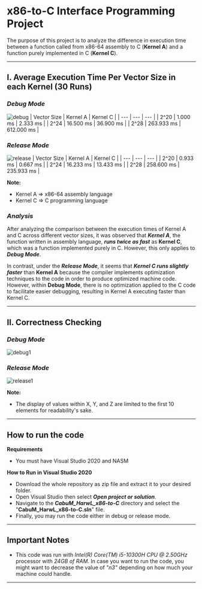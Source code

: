 # x86-to-C Interface Programming Project
The purpose of this project is to analyze the difference in execution time between a function called from x86-64 assembly to C (**Kernel A**) and a function purely implemented in C (**Kernel C**).

---

## I. Average Execution Time Per Vector Size in each Kernel (30 Runs)
### _Debug Mode_

![debug](https://github.com/Tasha1403/x86-to-C_HarwL_CabuM/assets/115960087/054db7d4-8a5f-431c-b291-4cf20e205c38)
| Vector Size | Kernel A | Kernel C |
| --- | --- | --- |
| 2^20 | 1.000 ms |  2.333 ms |
| 2^24 | 16.500 ms |  36.900 ms |
| 2^28 | 263.933 ms |  612.000 ms |

### _Release Mode_

![release](https://github.com/Tasha1403/x86-to-C_HarwL_CabuM/assets/115960087/32cddd8f-8daf-4cb4-8e05-2ca3c61e447e)
| Vector Size | Kernel A | Kernel C |
| --- | --- | --- |
| 2^20 | 0.933 ms | 0.667 ms |
| 2^24 | 16.233 ms | 13.433 ms |
| 2^28 | 258.600  ms | 235.933 ms |

**Note:**
- Kernel A => x86-64 assembly language
- Kernel C => C programming language

### _Analysis_
After analyzing the comparison between the execution times of Kernel A and C across different vector sizes, it was observed that ***Kernel A***, the function written in assembly language, ***runs twice as fast*** as **Kernel C**, which was a function implemented purely in C. However, this only applies to ***Debug Mode***. 

In contrast, under the ***Release Mode***, it seems that ***Kernel C runs slightly faster*** than **Kernel A** because the compiler implements optimization techniques to the code in order to produce optimized machine code. However, within **Debug Mode**, there is no optimization applied to the C code to facilitate easier debugging, resulting in Kernel A executing faster than Kernel C.

---

## II. Correctness Checking
### _Debug Mode_
![debug1](https://github.com/Tasha1403/x86-to-C_HarwL_CabuM/assets/115960087/053bdae7-25eb-46ba-bf87-8e4a8408b37f)

### _Release Mode_
![release1](https://github.com/Tasha1403/x86-to-C_HarwL_CabuM/assets/115960087/ee2e673c-c783-4d49-a4f8-460cdb7894d7)

**Note:**
- The display of values within X, Y, and Z are limited to the first 10 elements for readability's sake.

---
## How to run the code
**Requirements**
- You must have Visual Studio 2020 and NASM

**How to Run in Visual Studio 2020**
- Download the whole repository as zip file and extract it to your desired folder.
- Open Visual Studio then select ***Open project or solution***.
- Navigate to the ***CabuM_HarwL_x86-to-C*** directory and select the "**CabuM_HarwL_x86-to-C.sln**" file.
- Finally, you may run the code either in debug or release mode.

---
## Important Notes
- This code was run with *Intel(R) Core(TM) i5-10300H CPU @ 2.50GHz* processor with *24GB of RAM*. In case you want to run the code, you might want to decrease the value of *"n3"* depending on how much your machine could handle.
---
